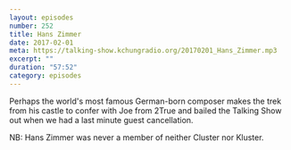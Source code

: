 ```yaml
---
layout: episodes
number: 252
title: Hans Zimmer
date: 2017-02-01
meta: https://talking-show.kchungradio.org/20170201_Hans_Zimmer.mp3
excerpt: ""
duration: "57:52"
category: episodes
---
```


Perhaps the world's most famous German-born composer makes the trek from his castle to confer with Joe from 2True and bailed the Talking Show out when we had a last minute guest cancellation.

NB: Hans Zimmer was never a member of neither Cluster nor Kluster.
